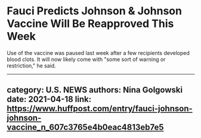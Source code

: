 # Fauci Predicts Johnson & Johnson Vaccine Will Be Reapproved This Week

Use of the vaccine was paused last week after a few recipients developed blood clots. It will now likely come with "some sort of warning or restriction," he said.

---
category: U.S. NEWS
authors: Nina Golgowski
date: 2021-04-18
link: https://www.huffpost.com/entry/fauci-johnson-johnson-vaccine_n_607c3765e4b0eac4813eb7e5
---
